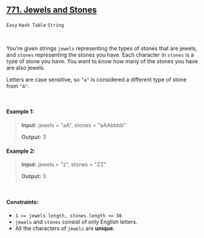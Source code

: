 ## [771. Jewels and Stones](https://leetcode.com/problems/jewels-and-stones/)

<code>Easy</code> <code>Hash Table</code> <code>String</code>

<br>

You're given strings <code>jewels</code> representing the types of stones that are jewels, and <code>stones</code> representing the stones you have. Each character in <code>stones</code> is a type of stone you have. You want to know how many of the stones you have are also jewels.

Letters are case sensitive, so <code>"a"</code> is considered a different type of stone from <code>"A"</code>.

<br>

#### Example 1:

> __Input:__ jewels = "aA", stones = "aAAbbbb"
> 
> __Output:__ 3  

#### Example 2:

> __Input:__ jewels = "z", stones = "ZZ"
> 
> __Output:__ 0  

<br>

#### Constraints:

- <code>1 <= jewels.length, stones.length <= 50</code>
- <code>jewels</code> and <code>stones</code> consist of only English letters.
- All the characters of <code>jewels</code> are __unique__.
